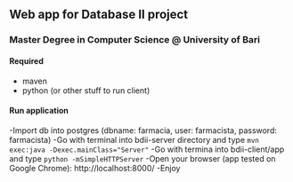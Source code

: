 ## Web app for Database II project
### Master Degree in Computer Science @ University of Bari

#### Required
- maven
- python (or other stuff to run client)


#### Run application
-Import db into postgres (dbname: farmacia, user: farmacista, password: farmacista)
-Go with terminal  into bdii-server directory and type `mvn exec:java -Dexec.mainClass="Server"`
-Go with termina into bdii-client/app and type `python -mSimpleHTTPServer`
-Open your browser (app tested on Google Chrome): http://localhost:8000/
-Enjoy

